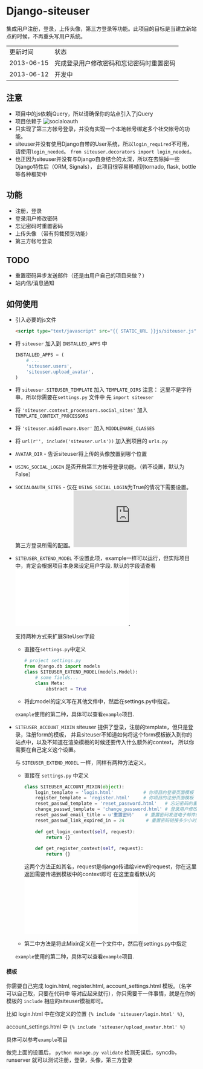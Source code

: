 # Django-siteuser

集成用户注册，登录，上传头像，第三方登录等功能。此项目的目标是当建立新站点的时候，不再重头写用户系统。

<table>
<tr><td>更新时间</td><td>状态</td></tr>
<tr><td>2013-06-15</td><td>完成登录用户修改密码和忘记密码时重置密码</td></tr>
<tr><td>2013-06-12</td><td>开发中</td></tr>
</table>

## 注意

*   项目中的js依赖jQuery，所以请确保你的站点引入了jQuery
*   项目依赖于 ![socialoauth](https://github.com/yueyoum/social-oauth)
*   只实现了第三方帐号登录，并没有实现一个本地帐号绑定多个社交帐号的功能。
*   siteuser并没有使用Django自带的User系统，所以`login_required`不可用，请使用`login_needed`。
    `from siteuser.decorators import login_needed`。
*   也正因为siteuser并没有与Django自身结合的太深，所以在去除掉一些Django特性后（ORM, Signals），
此项目很容易移植到tornado, flask, bottle等各种框架中


## 功能

*   注册，登录
*   登录用户修改密码
*   忘记密码时重置密码
*   上传头像 （带有剪裁预览功能）
*   第三方帐号登录

## TODO

*   重置密码异步发送邮件（还是由用户自己的项目来做？）
*   站内信/消息通知

## 如何使用

*   引入必要的js文件
    ```html
    <script type="text/javascript" src="{{ STATIC_URL }}js/siteuser.js"></script>
    ```

*   将 `siteuser` 加入到 `INSTALLED_APPS` 中
    ```python
    INSTALLED_APPS = (
        # ...
        'siteuser.users',
        'siteuser.upload_avatar',
    )
    ```
*   将 `siteuser.SITEUSER_TEMPLATE` 加入 `TEMPLATE_DIRS`
    注意： 这里不是字符串，所以你需要在`settings.py` 文件中 先 `import siteuser`
*   将 `'siteuser.context_processors.social_sites'` 加入 `TEMPLATE_CONTEXT_PROCESSORS`
*   将 `'siteuser.middleware.User'` 加入 `MIDDLEWARE_CLASSES`
*   将 `url(r'', include('siteuser.urls'))` 加入到项目的 `urls.py` 
*   `AVATAR_DIR` - 告诉siteuser将上传的头像放置到哪个位置
*   `USING_SOCIAL_LOGIN` 是否开启第三方帐号登录功能。（若不设置，默认为 False）
*   `SOCIALOAUTH_SITES` - 仅在 `USING_SOCIAL_LOGIN`为True的情况下需要设置。第三方登录所需的配置。![见socialoauth文档](https://github.com/yueyoum/social-oauth/blob/master/doc.md#-settingspy)
*   `SITEUSER_EXTEND_MODEL`
    不设置此项，example一样可以运行，但实际项目中，肯定会根据项目本身来设定用户字段.
    默认的字段请查看 ![SiteUser](/siteuser/users/models.py#L92).
    
    支持两种方式来扩展SiteUser字段
    *   直接在`settings.py`中定义
    
        ```python
        # project settings.py
        from django.db import models
        class SITEUSER_EXTEND_MODEL(models.Model):
            # some fields...
            class Meta:
                abstract = True
        ```

    *   将此model的定义写在其他文件中，然后在settings.py中指定。
    
    `example`使用的第二种，具体可以查看`example`项目.

*   `SITEUSER_ACCOUNT_MIXIN`
    siteuser 提供了登录，注册的template，但只是登录，注册form的模板，
    并且siteuser不知道如何将这个form模板嵌入到你的站点中，以及不知道在渲染模板的时候还要传入什么额外的context，
    所以你需要在自己定义这个设置。
    
    与 `SITEUSER_EXTEND_MODEL` 一样，同样有两种方法定义，
    *   直接在 `settings.py` 中定义
    
        ```python
        class SITEUSER_ACCOUNT_MIXIN(object):
            login_template = 'login.html'           # 你项目的登录页面模板
            register_template = 'register.html'     # 你项目的注册页面模板
            reset_passwd_template = 'reset_password.html'   # 忘记密码的重置密码模板
            change_passwd_template = 'change_password.html' # 登录用户修改密码的模板
            reset_passwd_email_title = u'重置密码'    # 重置密码发送电子邮件的标题
            reset_passwd_link_expired_in = 24        # 重置密码链接多少小时后失效
            
            def get_login_context(self, request):
                return {}
                
            def get_register_context(self, request):
                return {}
        ```
        
        这两个方法正如其名，request是django传递给view的request，你在这里返回需要传递到模板中的context即可
        在这里查看默认的 ![SiteUserMixIn](/siteuser/users/views.py#L71)
        
    *   第二中方法是将此Mixin定义在一个文件中，然后在settings.py中指定
    
    `example`使用的第二种，具体可以查看`example`项目.


#### 模板

你需要自己完成 login.html, register.html, account_settings.html 模板。（名字可以自己取，只要在代码中
等对应起来就行），你只需要干一件事情，就是在你的模板的 `include` 相应的siteuser模板即可。

比如 login.html 中在你定义的位置 `{% include 'siteuser/login.html' %}`,

account_settings.html 中 `{% include 'siteuser/upload_avatar.html' %}`

具体可以参考`example`项目

做完上面的设置后， `python manage.py validate` 检测无误后，syncdb，runserver 就可以测试注册，登录，头像，第三方登录

